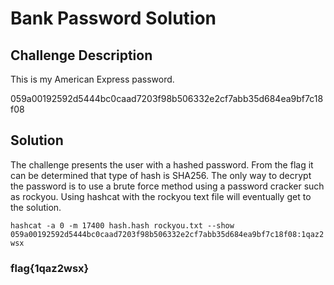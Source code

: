 # Bank Password Solution

## Challenge Description

This is my American Express password.

059a00192592d5444bc0caad7203f98b506332e2cf7abb35d684ea9bf7c18f08

## Solution

The challenge presents the user with a hashed password. From the flag it can be determined that type of hash is SHA256. The only way to decrypt the password is to use a brute force method using a password cracker such as rockyou. Using hashcat with the rockyou text file will eventually get to the solution.

 `hashcat -a 0 -m 17400 hash.hash rockyou.txt --show`
 `059a00192592d5444bc0caad7203f98b506332e2cf7abb35d684ea9bf7c18f08:1qaz2wsx`

### flag{1qaz2wsx}
